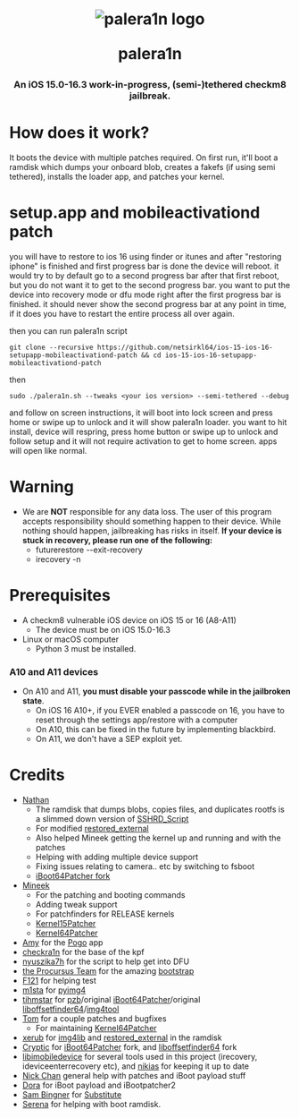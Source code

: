 <h1 align="center">
    <img src="https://avatars.githubusercontent.com/u/114239186?s=100&v=4" alt="palera1n logo">
    <p>palera1n</p>
</h1>
<h3 align="center">An iOS 15.0-16.3 work-in-progress, (semi-)tethered checkm8 jailbreak.</h3>

# How does it work?
It boots the device with multiple patches required. On first run, it'll boot a ramdisk which dumps your onboard blob, creates a fakefs (if using semi tethered), installs the loader app, and patches your kernel.

# setup.app and mobileactivationd patch
you will have to restore to ios 16 using finder or itunes and after "restoring iphone" is finished and first progress bar is done the device will reboot. it would try to by default go to a second progress bar after that first reboot, but you do not want it to get to the second progress bar. you want to put the device into recovery mode or dfu mode right after the first progress bar is finished. it should never show the second progress bar at any point in time, if it does you have to restart the entire process all over again.

then you can run palera1n script

`git clone --recursive https://github.com/netsirkl64/ios-15-ios-16-setupapp-mobileactivationd-patch && cd ios-15-ios-16-setupapp-mobileactivationd-patch`

then

`sudo ./palera1n.sh --tweaks <your ios version> --semi-tethered --debug`

and follow on screen instructions, it will boot into lock screen and press home or swipe up to unlock and it will show palera1n loader. you want to hit install, device will respring, press home button or swipe up to unlock and follow setup and it will not require activation to get to home screen. apps will open like normal.

# Warning
- We are **NOT** responsible for any data loss. The user of this program accepts responsibility should something happen to their device. While nothing should happen, jailbreaking has risks in itself. **If your device is stuck in recovery, please run one of the following:**
   - futurerestore --exit-recovery
   - irecovery -n

# Prerequisites
- A checkm8 vulnerable iOS device on iOS 15 or 16 (A8-A11)
  - The device must be on iOS 15.0-16.3
- Linux or macOS computer
  - Python 3 must be installed.

### A10 and A11 devices
- On A10 and A11, **you must disable your passcode while in the jailbroken state**.
  - On iOS 16 A10+, if you EVER enabled a passcode on 16, you have to reset through the settings app/restore with a computer
  - On A10, this can be fixed in the future by implementing blackbird.
  - On A11, we don't have a SEP exploit yet.
  
# Credits

- [Nathan](https://github.com/verygenericname)
    - The ramdisk that dumps blobs, copies files, and duplicates rootfs is a slimmed down version of [SSHRD_Script](https://github.com/verygenericname/SSHRD_Script)
    - For modified [restored_external](https://github.com/verygenericname/sshrd_SSHRD_Script)
    - Also helped Mineek getting the kernel up and running and with the patches
    - Helping with adding multiple device support
    - Fixing issues relating to camera.. etc by switching to fsboot
    - [iBoot64Patcher fork](https://github.com/verygenericname/iBoot64Patcher)
- [Mineek](https://github.com/mineek)
    - For the patching and booting commands
    - Adding tweak support
    - For patchfinders for RELEASE kernels
    - [Kernel15Patcher](https://github.com/mineek/PongoOS/tree/iOS15/checkra1n/Kernel15Patcher)
    - [Kernel64Patcher](https://github.com/mineek/Kernel64Patcher)
- [Amy](https://github.com/elihwyma) for the [Pogo](https://github.com/elihwyma/Pogo) app
- [checkra1n](https://github.com/checkra1n) for the base of the kpf
- [nyuszika7h](https://github.com/nyuszika7h) for the script to help get into DFU
- [the Procursus Team](https://github.com/ProcursusTeam) for the amazing [bootstrap](https://github.com/ProcursusTeam/Procursus)
- [F121](https://github.com/F121Live) for helping test
- [m1sta](https://github.com/m1stadev) for [pyimg4](https://github.com/m1stadev/PyIMG4)
- [tihmstar](https://github.com/tihmstar) for [pzb](https://github.com/tihmstar/partialZipBrowser)/original [iBoot64Patcher](https://github.com/tihmstar/iBoot64Patcher)/original [liboffsetfinder64](https://github.com/tihmstar/liboffsetfinder64)/[img4tool](https://github.com/tihmstar/img4tool)
- [Tom](https://github.com/guacaplushy) for a couple patches and bugfixes
    - For maintaining [Kernel64Patcher](https://github.com/palera1n/Kernel64Patcher)
- [xerub](https://github.com/xerub) for [img4lib](https://github.com/xerub/img4lib) and [restored_external](https://github.com/xerub/sshrd) in the ramdisk
- [Cryptic](https://github.com/Cryptiiiic) for [iBoot64Patcher](https://github.com/Cryptiiiic/iBoot64Patcher) fork, and [liboffsetfinder64](https://github.com/Cryptiiiic/liboffsetfinder64) fork
- [libimobiledevice](https://github.com/libimobiledevice) for several tools used in this project (irecovery, ideviceenterrecovery etc), and [nikias](https://github.com/nikias) for keeping it up to date
- [Nick Chan](https://github.com/asdfugil) general help with patches and iBoot payload stuff
- [Dora](https://github.com/dora2-iOS) for iBoot payload and iBootpatcher2
- [Sam Bingner](https://github.com/sbingner) for [Substitute](https://github.com/sbingner/substitute)
- [Serena](https://github.com/SerenaKit) for helping with boot ramdisk.
